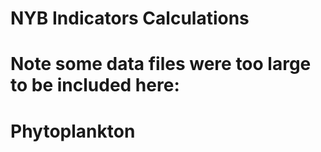 # NYB Indicators Calculations

# Note some data files were too large to be included here:
# Phytoplankton